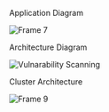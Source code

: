 Application Diagram

![Frame 7](https://github.com/user-attachments/assets/5c3e61fe-fa36-4caf-815e-ebe4064b0a3f)


Architecture Diagram

![Vulnarability Scanning](https://github.com/user-attachments/assets/784e0bac-4881-496d-851f-6e20fecdf7c0)


Cluster Architecture

![Frame 9](https://github.com/user-attachments/assets/26c7870e-d43f-4d2b-a860-ac234163e820)



